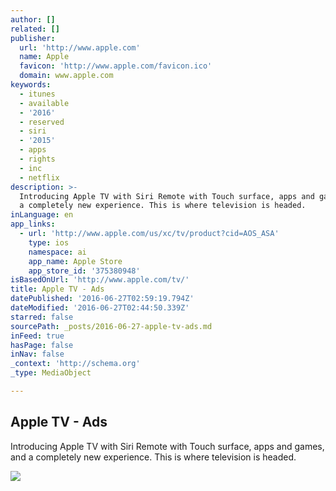 ```yaml
---
author: []
related: []
publisher:
  url: 'http://www.apple.com'
  name: Apple
  favicon: 'http://www.apple.com/favicon.ico'
  domain: www.apple.com
keywords:
  - itunes
  - available
  - '2016'
  - reserved
  - siri
  - '2015'
  - apps
  - rights
  - inc
  - netflix
description: >-
  Introducing Apple TV with Siri Remote with Touch surface, apps and games, and
  a completely new experience. This is where television is headed.
inLanguage: en
app_links:
  - url: 'http://www.apple.com/us/xc/tv/product?cid=AOS_ASA'
    type: ios
    namespace: ai
    app_name: Apple Store
    app_store_id: '375380948'
isBasedOnUrl: 'http://www.apple.com/tv/'
title: Apple TV - Ads
datePublished: '2016-06-27T02:59:19.794Z'
dateModified: '2016-06-27T02:44:50.339Z'
starred: false
sourcePath: _posts/2016-06-27-apple-tv-ads.md
inFeed: true
hasPage: false
inNav: false
_context: 'http://schema.org'
_type: MediaObject

---
```

<article style=""><h1>Apple TV - Ads</h1><p>Introducing Apple TV with Siri Remote with Touch surface, apps and games, and a completely new experience. This is where television is headed.</p><img src="http://images.apple.com/tv/images/og.png" /></article>